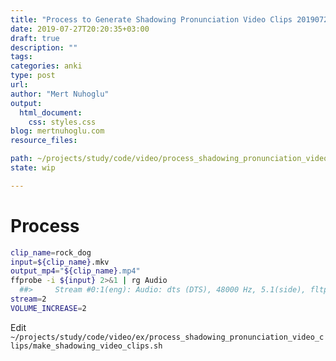 ```yaml
---
title: "Process to Generate Shadowing Pronunciation Video Clips 20190727"
date: 2019-07-27T20:20:35+03:00 
draft: true
description: ""
tags:
categories: anki
type: post
url:
author: "Mert Nuhoglu"
output:
  html_document:
    css: styles.css
blog: mertnuhoglu.com
resource_files:

path: ~/projects/study/code/video/process_shadowing_pronunciation_video_clips.md
state: wip

---
```


# Process

``` bash
clip_name=rock_dog
input=${clip_name}.mkv
output_mp4="${clip_name}.mp4"
ffprobe -i ${input} 2>&1 | rg Audio
  ##>     Stream #0:1(eng): Audio: dts (DTS), 48000 Hz, 5.1(side), fltp, 1536 kb/s
stream=2
VOLUME_INCREASE=2
``` 

Edit `~/projects/study/code/video/ex/process_shadowing_pronunciation_video_clips/make_shadowing_video_clips.sh`


